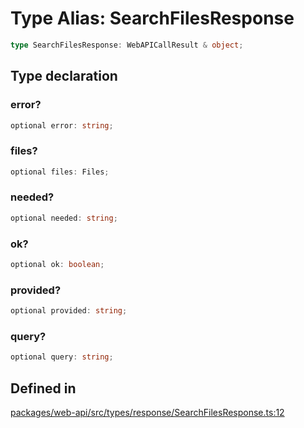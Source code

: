 # Type Alias: SearchFilesResponse

```ts
type SearchFilesResponse: WebAPICallResult & object;
```

## Type declaration

### error?

```ts
optional error: string;
```

### files?

```ts
optional files: Files;
```

### needed?

```ts
optional needed: string;
```

### ok?

```ts
optional ok: boolean;
```

### provided?

```ts
optional provided: string;
```

### query?

```ts
optional query: string;
```

## Defined in

[packages/web-api/src/types/response/SearchFilesResponse.ts:12](https://github.com/slackapi/node-slack-sdk/blob/7b348598b763c2b7545d1042b5f0429775cfa62c/packages/web-api/src/types/response/SearchFilesResponse.ts#L12)
